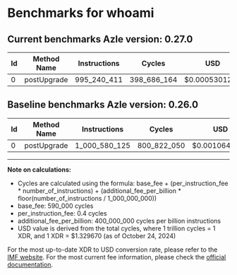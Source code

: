 # Benchmarks for whoami

## Current benchmarks Azle version: 0.27.0

| Id  | Method Name | Instructions | Cycles      | USD           | USD/Million Calls | Change                                |
| --- | ----------- | ------------ | ----------- | ------------- | ----------------- | ------------------------------------- |
| 0   | postUpgrade | 995_240_411  | 398_686_164 | $0.0005301210 | $530.12           | <font color="green">-5_339_714</font> |

## Baseline benchmarks Azle version: 0.26.0

| Id  | Method Name | Instructions  | Cycles      | USD           | USD/Million Calls |
| --- | ----------- | ------------- | ----------- | ------------- | ----------------- |
| 0   | postUpgrade | 1_000_580_125 | 800_822_050 | $0.0010648291 | $1_064.82         |

---

**Note on calculations:**

- Cycles are calculated using the formula: base_fee + (per_instruction_fee \* number_of_instructions) + (additional_fee_per_billion \* floor(number_of_instructions / 1_000_000_000))
- base_fee: 590_000 cycles
- per_instruction_fee: 0.4 cycles
- additional_fee_per_billion: 400_000_000 cycles per billion instructions
- USD value is derived from the total cycles, where 1 trillion cycles = 1 XDR, and 1 XDR = $1.329670 (as of October 24, 2024)

For the most up-to-date XDR to USD conversion rate, please refer to the [IMF website](https://www.imf.org/external/np/fin/data/rms_sdrv.aspx).
For the most current fee information, please check the [official documentation](https://internetcomputer.org/docs/current/developer-docs/gas-cost#execution).
